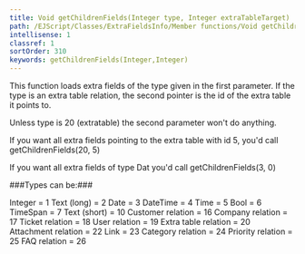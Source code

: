 ```yaml
---
title: Void getChildrenFields(Integer type, Integer extraTableTarget)
path: /EJScript/Classes/ExtraFieldsInfo/Member functions/Void getChildrenFields(Integer type, Integer extraTableTarget)
intellisense: 1
classref: 1
sortOrder: 310
keywords: getChildrenFields(Integer,Integer)
---
```


This function loads extra fields of the type given in the first parameter. If the type is an extra table relation, the second pointer is the id of the extra table it points to.

Unless type is 20 (extratable) the second parameter won't do anything.

If you want all extra fields pointing to the extra table with id 5, you'd call getChildrenFields(20, 5)

If you want all extra fields of type Dat you'd call getChildrenFields(3, 0)




###Types can be:###

Integer                   =  1
Text (long)              =  2
Date                       =  3
DateTime                =  4
Time                       =  5
Bool                        =  6
TimeSpan                =  7
Text (short)              = 10
Customer relation     = 16
Company relation     = 17
Ticket relation          = 18
User relation            = 19
Extra table relation   = 20
Attachment relation  = 22
Link                        = 23
Category relation     = 24
Priority relation        = 25
FAQ relation             = 26


